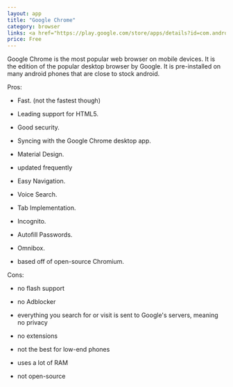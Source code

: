 ```yaml
---
layout: app
title: "Google Chrome"
category: browser
links: <a href="https://play.google.com/store/apps/details?id=com.android.chrome">Play Store</a>
price: Free
---
```


Google Chrome is the most popular web browser on mobile devices. It is the edition of the popular desktop browser by Google. It is pre-installed on many android phones that are close to stock android.

Pros:

 * Fast. (not the fastest though)

 * Leading support for HTML5. 

 * Good security. 
 
 * Syncing with the Google Chrome desktop app.

 * Material Design.

 * updated frequently

 * Easy Navigation.

 * Voice Search.

 * Tab Implementation.

 * Incognito.

 * Autofill Passwords.

 * Omnibox.

 * based off of open-source Chromium.

Cons:

 * no flash support

 * no Adblocker

 * everything you search for or visit is sent to Google's servers, meaning no privacy

 * no extensions

 * not the best for low-end phones

 * uses a lot of RAM

 * not open-source

